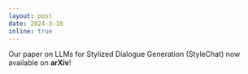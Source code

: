 ```yaml
---
layout: post
date: 2024-3-18
inline: true
---
```


Our paper on LLMs for Stylized Dialogue Generation (StyleChat) now available on **arXiv**! 
